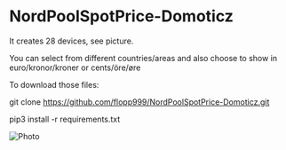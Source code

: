 # NordPoolSpotPrice-Domoticz

It creates 28 devices, see picture.

You can select from different countries/areas and also choose to show in euro/kronor/kroner or cents/öre/øre

To download those files:

git clone https://github.com/flopp999/NordPoolSpotPrice-Domoticz.git

pip3 install -r requirements.txt

![](./NordPoolSporPrices.jpg "Photo")
